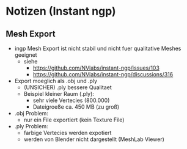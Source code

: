 # Notizen (Instant ngp)


## Mesh Export

+ ingp Mesh Export ist nicht stabil und nicht fuer qualitative Meshes geeignet
	+ siehe
		+ https://github.com/NVlabs/instant-ngp/issues/103
		+ https://github.com/NVlabs/instant-ngp/discussions/316
+ Export moeglich als .obj und .ply
	+ (UNSICHER) .ply bessere Qualitaet
	+ Beispiel kleiner Raum (.ply):
		+ sehr viele Vertecies (800.000)
		+ Dateigroeße ca. 450 MB (zu groß)
+ .obj Problem:
	+ nur ein File exportiert (kein Texture File) 
+ .ply Problem:
	+ farbige Vertecies werden expotiert
	+ werden von Blender nicht dargestellt (MeshLab Viewer)


